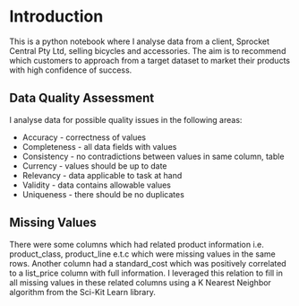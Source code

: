 # Introduction

This is a python notebook where I analyse data from a client, Sprocket Central Pty Ltd, selling bicycles and accessories.
The aim is to recommend which customers to approach from a target dataset to market their products with high confidence of success.

## Data Quality Assessment

I analyse data for possible quality issues in the following areas:

* Accuracy - correctness of values
* Completeness - all data fields with values
* Consistency - no contradictions between values in same column, table
* Currency - values should be up to date
* Relevancy - data applicable to task at hand
* Validity - data contains allowable values
* Uniqueness - there should be no duplicates

## Missing Values

There were some columns which had related product information i.e. product_class, product_line e.t.c which were missing values in the same rows. Another column had a standard_cost which was positively correlated to a list_price column with full information. I leveraged this relation to fill in all missing values in these related columns using a K Nearest Neighbor algorithm from the Sci-Kit Learn library.
